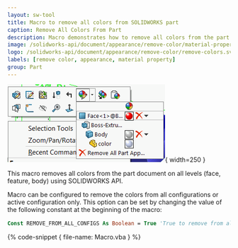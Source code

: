 ```yaml
---
layout: sw-tool
title: Macro to remove all colors from SOLIDWORKS part
caption: Remove All Colors From Part
description: Macro demonstrates how to remove all colors from the part document on all levels (face, feature, body) using SOLIDWORKS API
image: /solidworks-api/document/appearance/remove-color/material-properties-levels.png
logo: /solidworks-api/document/appearance/remove-color/remove-colors.svg
labels: [remove color, appearance, material property]
group: Part
---
```

![Appearance layers in Part document](material-properties-levels.png){ width=250 }

This macro removes all colors from the part document on all levels (face, feature, body) using SOLIDWORKS API.

Macro can be configured to remove the colors from all configurations or active configuration only. This option can be set by changing the value of the following constant at the beginning of the macro:

~~~ vb
Const REMOVE_FROM_ALL_CONFIGS As Boolean = True 'True to remove from all configurations, False to remove from active configuration only
~~~

{% code-snippet { file-name: Macro.vba } %}
